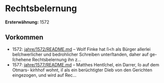 # Rechtsbelernung

**Ersterwähnung:** 1572

## Vorkommen
- 1572: [jahre/1572/README.md](../jahre/1572/README.md) – Wolf Finke hat ſi<h als Bürger allerlei beſchwerlicher
und bedrohlicher Schreiben unterſtanden, daher auf ge-
ſchehene Rechtsbelernung ihn z...
- 1577: [jahre/1577/README.md](../jahre/1577/README.md) – Matthes Hentſchel, ein Darrer, ſo auf dem Otmars-
kirhhof wohnt, iſ als ein berüchtigter Dieb von den
Gerichten eingezogen, und wird auf Rec...
